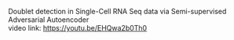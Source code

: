 Doublet detection in Single-Cell RNA Seq data via Semi-supervised Adversarial Autoencoder  
video link: https://youtu.be/EHQwa2b0Th0
